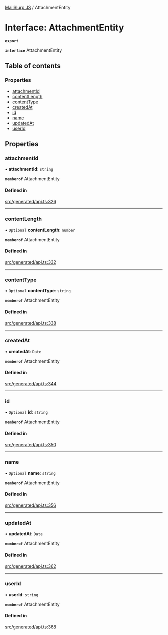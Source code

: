 [MailSlurp JS](../README.md) / AttachmentEntity

# Interface: AttachmentEntity

**`export`**

**`interface`** AttachmentEntity

## Table of contents

### Properties

- [attachmentId](AttachmentEntity.md#attachmentid)
- [contentLength](AttachmentEntity.md#contentlength)
- [contentType](AttachmentEntity.md#contenttype)
- [createdAt](AttachmentEntity.md#createdat)
- [id](AttachmentEntity.md#id)
- [name](AttachmentEntity.md#name)
- [updatedAt](AttachmentEntity.md#updatedat)
- [userId](AttachmentEntity.md#userid)

## Properties

### attachmentId

• **attachmentId**: `string`

**`memberof`** AttachmentEntity

#### Defined in

[src/generated/api.ts:326](https://github.com/mailslurp/mailslurp-client/blob/6bcf839/src/generated/api.ts#L326)

___

### contentLength

• `Optional` **contentLength**: `number`

**`memberof`** AttachmentEntity

#### Defined in

[src/generated/api.ts:332](https://github.com/mailslurp/mailslurp-client/blob/6bcf839/src/generated/api.ts#L332)

___

### contentType

• `Optional` **contentType**: `string`

**`memberof`** AttachmentEntity

#### Defined in

[src/generated/api.ts:338](https://github.com/mailslurp/mailslurp-client/blob/6bcf839/src/generated/api.ts#L338)

___

### createdAt

• **createdAt**: `Date`

**`memberof`** AttachmentEntity

#### Defined in

[src/generated/api.ts:344](https://github.com/mailslurp/mailslurp-client/blob/6bcf839/src/generated/api.ts#L344)

___

### id

• `Optional` **id**: `string`

**`memberof`** AttachmentEntity

#### Defined in

[src/generated/api.ts:350](https://github.com/mailslurp/mailslurp-client/blob/6bcf839/src/generated/api.ts#L350)

___

### name

• `Optional` **name**: `string`

**`memberof`** AttachmentEntity

#### Defined in

[src/generated/api.ts:356](https://github.com/mailslurp/mailslurp-client/blob/6bcf839/src/generated/api.ts#L356)

___

### updatedAt

• **updatedAt**: `Date`

**`memberof`** AttachmentEntity

#### Defined in

[src/generated/api.ts:362](https://github.com/mailslurp/mailslurp-client/blob/6bcf839/src/generated/api.ts#L362)

___

### userId

• **userId**: `string`

**`memberof`** AttachmentEntity

#### Defined in

[src/generated/api.ts:368](https://github.com/mailslurp/mailslurp-client/blob/6bcf839/src/generated/api.ts#L368)
